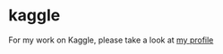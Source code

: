 # kaggle
For my work on Kaggle, please take a look at [my profile](https://www.kaggle.com/tbourton)
